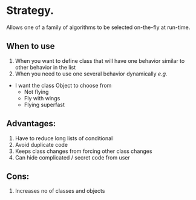 
# Strategy.
Allows one of a family of algorithms to be selected on-the-fly at run-time.


## When to use
1. When you want to define class that will have one behavior similar to other behavior in the list
2. When you need to use one several behavior dynamically
*e.g.*
- I want the class Object to choose from
  - Not flying
  - Fly with wings
  - Flying superfast

## Advantages: 
1. Have to reduce long lists of conditional
2. Avoid duplicate code
3. Keeps class changes from forcing other class changes
4. Can hide complicated / secret code from user

## Cons:
1. Increases no of classes and objects



